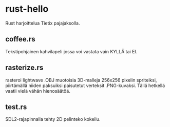 # rust-hello
Rust harjoittelua Tietix pajajaksolla.

## coffee.rs
Tekstipohjainen kahvilapeli jossa voi vastata vain KYLLÄ tai EI.

## rasterize.rs
rasteroi lightwave .OBJ muotoisia 3D-malleja 256x256 pixelin spriteiksi, piirtämällä
niiden paksuiksi paisutetut verteksit .PNG-kuvaksi.
Tällä hetkellä vaatii vielä vähän hienosäätöä.

## test.rs
SDL2-rajapinnalla tehty 2D pelinteko kokeilu.
